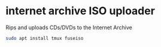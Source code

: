 # internet archive ISO uploader

Rips and uploads CDs/DVDs to the Internet Archive

```bash
sudo apt install tmux fuseiso 
```
